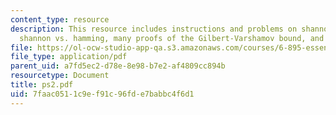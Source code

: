 ```yaml
---
content_type: resource
description: This resource includes instructions and problems on shannon capacity,
  shannon vs. hamming, many proofs of the Gilbert-Varshamov bound, and food for thought.
file: https://ol-ocw-studio-app-qa.s3.amazonaws.com/courses/6-895-essential-coding-theory-fall-2004/7faac0511c9ef91c96fde7babbc4f6d1_ps2.pdf
file_type: application/pdf
parent_uid: a7fd5ec2-d78e-8e98-b7e2-af4809cc894b
resourcetype: Document
title: ps2.pdf
uid: 7faac051-1c9e-f91c-96fd-e7babbc4f6d1
---
```

